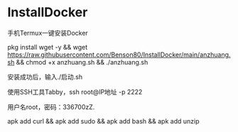 # InstallDocker
手机Termux一键安装Docker

pkg install wget -y && wget https://raw.githubusercontent.com/Benson80/InstallDocker/main/anzhuang.sh && chmod +x anzhuang.sh && ./anzhuang.sh

安装成功后，输入./启动.sh

使用SSH工具Tabby，ssh root@IP地址 -p 2222

用户名root，密码：336700zZ.

apk add curl && apk add sudo && apk add bash && apk add unzip

